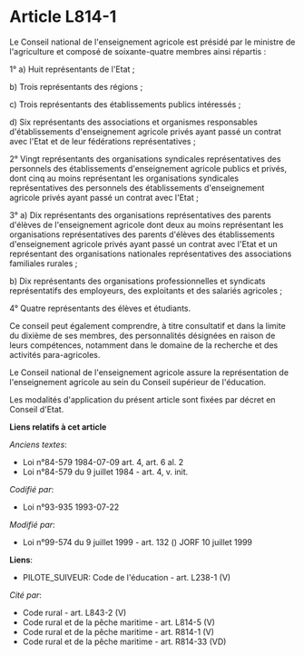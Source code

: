 # Article L814-1

Le Conseil national de l'enseignement agricole est présidé par le ministre de l'agriculture et composé de soixante-quatre
membres ainsi répartis :

1° a) Huit représentants de l'Etat ;

b) Trois représentants des régions ;

c) Trois représentants des établissements publics intéressés ;

d) Six représentants des associations et organismes responsables d'établissements d'enseignement agricole privés ayant passé
un contrat avec l'Etat et de leur fédérations représentatives ;

2° Vingt représentants des organisations syndicales représentatives des personnels des établissements d'enseignement agricole
publics et privés, dont cinq au moins représentant les organisations syndicales représentatives des personnels des
établissements d'enseignement agricole privés ayant passé un contrat avec l'Etat ;

3° a) Dix représentants des organisations représentatives des parents d'élèves de l'enseignement agricole dont deux au moins
représentant les organisations représentatives des parents d'élèves des établissements d'enseignement agricole privés ayant
passé un contrat avec l'Etat et un représentant des organisations nationales représentatives des associations familiales
rurales ;

b) Dix représentants des organisations professionnelles et syndicats représentatifs des employeurs, des exploitants et des
salariés agricoles ;

4° Quatre représentants des élèves et étudiants.

Ce conseil peut également comprendre, à titre consultatif et dans la limite du dixième de ses membres, des personnalités
désignées en raison de leurs compétences, notamment dans le domaine de la recherche et des activités para-agricoles.

Le Conseil national de l'enseignement agricole assure la représentation de l'enseignement agricole au sein du Conseil
supérieur de l'éducation.

Les modalités d'application du présent article sont fixées par décret en Conseil d'Etat.

**Liens relatifs à cet article**

_Anciens textes_:

  - Loi n°84-579 1984-07-09 art. 4, art. 6 al. 2
  - Loi n°84-579 du 9 juillet 1984 - art. 4, v. init.

_Codifié par_:

  - Loi n°93-935 1993-07-22

_Modifié par_:

  - Loi n°99-574 du 9 juillet 1999 - art. 132 () JORF 10 juillet 1999

**Liens**:

  - PILOTE_SUIVEUR: Code de l'éducation - art. L238-1 (V)

_Cité par_:

  - Code rural - art. L843-2 (V)
  - Code rural et de la pêche maritime - art. L814-5 (V)
  - Code rural et de la pêche maritime - art. R814-1 (V)
  - Code rural et de la pêche maritime - art. R814-33 (VD)
